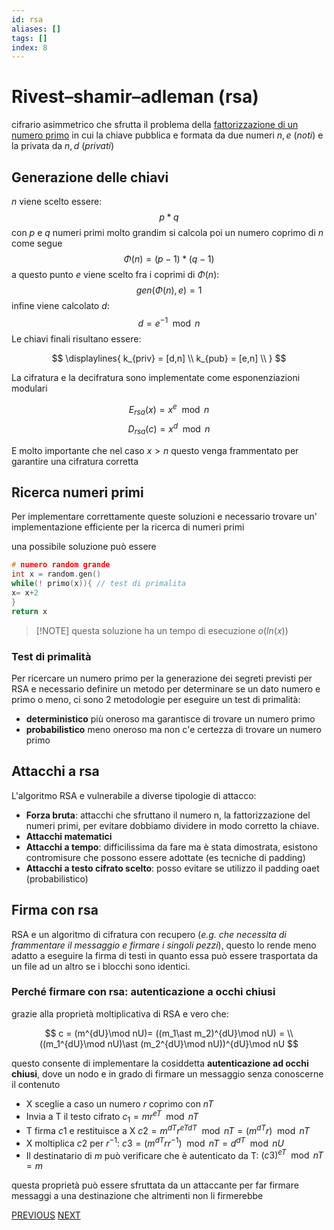 ```yaml
---
id: rsa
aliases: []
tags: []
index: 8
---
```


# Rivest–shamir–adleman (rsa)

cifrario asimmetrico che sfrutta il problema della [fattorizzazione di un numero primo](problemi_difficili.md#fattorizzazione%20di%20un%20numero%20primo) in cui la chiave pubblica e formata da due numeri $n,e$ (*noti*) e la privata da $n,d$ (*privati*)

## Generazione delle chiavi

$n$ viene scelto essere: $$ p\ast q $$ con $p$ e $q$ numeri primi molto grandim si calcola poi un numero coprimo di $n$ come segue $$\Phi(n) = (p-1) \ast (q-1)$$
a questo punto $e$ viene scelto fra i coprimi di $\Phi(n)$: $$gen(\Phi(n),e)= 1$$
infine viene calcolato $d$: $$d= e^{-1}\mod{n}$$
Le chiavi finali risultano essere:

$$
\displaylines{
k_{priv} = [d,n] \\
k_{pub} = [e,n] \\
}
$$

La cifratura e la decifratura sono implementate come esponenziazioni modulari

$$
E_{rsa}(x)= x^e\mod n
$$
$$
D_{rsa}(c)= x^d\mod n
$$

E molto importante che nel caso $x \gt n$  questo venga frammentato per garantire una cifratura corretta

## Ricerca numeri primi

Per implementare correttamente queste soluzioni e necessario trovare un' implementazione efficiente per la ricerca di numeri primi

una possibile soluzione può essere

```c
# numero random grande
int x = random.gen()
while(! primo(x)){ // test di primalita
x= x+2
}
return x
```

>[!NOTE] questa soluzione ha un tempo di esecuzione $o(ln(x))$

### Test di primalità

Per ricercare un numero primo per la generazione dei segreti previsti per RSA e necessario definire un metodo per determinare se un dato numero e primo o meno, ci sono 2 metodologie per eseguire un test di primalità:

- **deterministico** più oneroso ma garantisce di trovare un numero primo
- **probabilistico**  meno oneroso ma non c'e certezza di trovare un numero primo

## Attacchi a rsa

L'algoritmo RSA e vulnerabile a diverse tipologie di attacco:

- **Forza bruta**: attacchi che sfruttano il numero n, la fattorizzazione del numeri primi, per evitare dobbiamo dividere in modo corretto la chiave.
- **Attacchi matematici**
- **Attacchi a tempo**: difficilissima da fare ma è stata dimostrata, esistono contromisure che possono essere adottate (es tecniche di padding)
- **Attacchi a testo cifrato scelto**: posso evitare se utilizzo il padding oaet (probabilistico)

## Firma con rsa

RSA e un algoritmo di cifratura con recupero (*e.g. che necessita di frammentare il messaggio e firmare i singoli pezzi*), questo lo rende meno adatto a eseguire la firma di testi in quanto essa può essere trasportata da un file ad un altro se i blocchi sono identici.

### Perché firmare con rsa: autenticazione a occhi chiusi

grazie alla proprietà moltiplicativa di RSA e vero che:

$$
c = (m^{dU}\mod nU)=
((m_1\ast m_2)^{dU}\mod nU) = \\
((m_1^{dU}\mod nU)\ast (m_2^{dU}\mod nU))^{dU}\mod nU
$$

questo consente di implementare la cosiddetta **autenticazione ad occhi chiusi**, dove un nodo e in grado di firmare un messaggio senza conoscerne il contenuto

- X sceglie a caso un numero $r$ coprimo con $nT$
- Invia a T il testo cifrato $c_1 = mr^{eT} \mod nT$
- T firma $c1$ e restituisce a X $c2 = m^{dT}r^{eTdT}  \mod nT = (m^{dT}r) \mod nT$
- X moltiplica $c2$ per $r^{-1}$:  $c3 = (m^{dT}rr^{-1})\mod nT = d^{dT} \mod nU$
- Il destinatario di $m$ può verificare che è autenticato da T: $(c3)^{eT} \mod nT = m$

questa proprietà può essere sfruttata da un attaccante per far firmare messaggi a una destinazione che altrimenti non li firmerebbe

[PREVIOUS](cifrari_asimmetrici.md) [NEXT](sicurezza_informazione/key_management.md)